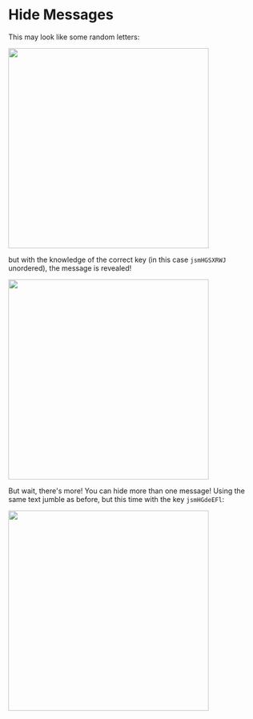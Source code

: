 # Hide Messages
This may look like some random letters:

<img src="https://user-images.githubusercontent.com/32916571/124366023-74192f00-dc1a-11eb-97fd-8c17e3c227e3.png" width="400" height="400">

but with the knowledge of the correct key (in this case `jsmHGSXRWJ` unordered), the message is revealed!

<img src="https://user-images.githubusercontent.com/32916571/124366158-92335f00-dc1b-11eb-82d4-6e47dcf1b5f4.png" width="400" height="400">

But wait, there's more! You can hide more than one message! Using the same text jumble as before, but this time with the key `jsmHGdeEFl`:

<img src="https://user-images.githubusercontent.com/32916571/124366246-47661700-dc1c-11eb-9eea-f9ec529508b2.png" width="400" height="400">
